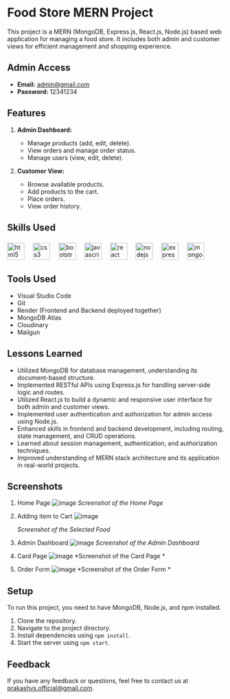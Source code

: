 # Food Store MERN Project

This project is a MERN (MongoDB, Express.js, React.js, Node.js) based web application for managing a food store. It includes both admin and customer views for efficient management and shopping experience.

## Admin Access

- **Email:** admin@gmail.com
- **Password:** 12341234

## Features

1. **Admin Dashboard:**
   - Manage products (add, edit, delete).
   - View orders and manage order status.
   - Manage users (view, edit, delete).

2. **Customer View:**
   - Browse available products.
   - Add products to the cart.
   - Place orders.
   - View order history.

## Skills Used

###

<div align="left">
  <img src="https://cdn.jsdelivr.net/gh/devicons/devicon/icons/html5/html5-original.svg" height="40" alt="html5 logo"  />
  <img width="12" />
  <img src="https://cdn.jsdelivr.net/gh/devicons/devicon/icons/css3/css3-original.svg" height="40" alt="css3 logo"  />
  <img width="12" />
  <img src="https://cdn.jsdelivr.net/gh/devicons/devicon/icons/bootstrap/bootstrap-original.svg" height="40" alt="bootstrap logo"  />
  <img width="12" />
  <img src="https://cdn.jsdelivr.net/gh/devicons/devicon/icons/javascript/javascript-original.svg" height="40" alt="javascript logo"  />
  <img width="12" />
  <img src="https://cdn.jsdelivr.net/gh/devicons/devicon/icons/react/react-original.svg" height="40" alt="react logo"  />
  <img width="12" />
  <img src="https://cdn.jsdelivr.net/gh/devicons/devicon/icons/nodejs/nodejs-original.svg" height="40" alt="nodejs logo"  />
  <img width="12" />
  <img src="https://cdn.jsdelivr.net/gh/devicons/devicon/icons/express/express-original.svg" height="40" alt="express logo"  />
  <img width="12" />
  <img src="https://cdn.jsdelivr.net/gh/devicons/devicon/icons/mongodb/mongodb-original.svg" height="40" alt="mongodb logo"  />
</div>

###

## Tools Used

- Visual Studio Code
- Git
- Render (Frontend and Backend deployed together)
- MongoDB Atlas
- Cloudinary
- Mailgun

## Lessons Learned

- Utilized MongoDB for database management, understanding its document-based structure.
- Implemented RESTful APIs using Express.js for handling server-side logic and routes.
- Utilized React.js to build a dynamic and responsive user interface for both admin and customer views.
- Implemented user authentication and authorization for admin access using Node.js.
- Enhanced skills in frontend and backend development, including routing, state management, and CRUD operations.
- Learned about session management, authentication, and authorization techniques.
- Improved understanding of MERN stack architecture and its application in real-world projects.

## Screenshots

1. Home Page
   ![image](https://github.com/Prakash-V-S/Food-Store-Using-MERN/assets/141955456/64c557f7-f4ae-4cdd-a7ff-670f0bdf9f49)
   *Screenshot of the Home Page*
   
2. Adding item to Cart
   ![image](https://github.com/Prakash-V-S/Food-Store-Using-MERN/assets/141955456/98ce590c-d7ae-4804-968b-6df31aaca410)

   *Screenshot of the Selected Food*

3. Admin Dashboard
   ![image](https://github.com/Prakash-V-S/Food-Store-Using-MERN/assets/141955456/523b0128-c909-4b49-84f5-39d7b3a1aa66)
   *Screenshot of the Admin Dashboard*

4. Card Page 
  ![image](https://github.com/Prakash-V-S/Food-Store-Using-MERN/assets/141955456/05b837cb-d84c-44bb-84cf-bb58b8465d13)
   *Screenshot of the Card Page *
   
5. Order Form 
   ![image](https://github.com/Prakash-V-S/Food-Store-Using-MERN/assets/141955456/2f22d765-1d6e-449b-9609-6b6da2450309)
   *Screenshot of the Order Form *

## Setup

To run this project, you need to have MongoDB, Node.js, and npm installed.

1. Clone the repository.
2. Navigate to the project directory.
3. Install dependencies using `npm install`.
4. Start the server using `npm start`.


## Feedback

If you have any feedback or questions, feel free to contact us at prakashvs.official@gmail.com.
